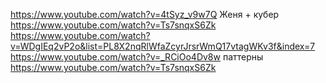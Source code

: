 https://www.youtube.com/watch?v=4tSyz_v9w7Q  Женя + кубер
https://www.youtube.com/watch?v=Ts7snqxS6Zk  
https://www.youtube.com/watch?v=WDgIEq2vP2o&list=PL8X2nqRlWfaZcyrJrsrWmQ17vtagWKv3f&index=7  
https://www.youtube.com/watch?v=_RCiOo4Dv8w  паттерны
https://www.youtube.com/watch?v=Ts7snqxS6Zk  

